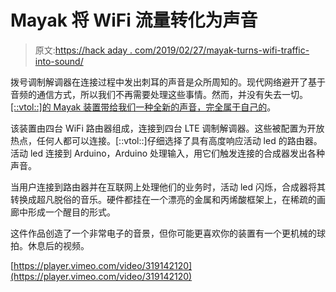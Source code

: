 # Mayak 将 WiFi 流量转化为声音

> 原文:[https://hack aday . com/2019/02/27/mayak-turns-wifi-traffic-into-sound/](https://hackaday.com/2019/02/27/mayak-turns-wifi-traffic-into-sound/)

拨号调制解调器在连接过程中发出刺耳的声音是众所周知的。现代网络避开了基于音频的通信方式，所以我们不再需要处理这些事情。然而，并没有失去一切。 [[::vtol::]的 Mayak 装置带给我们一种全新的声音，完全属于自己的](http://vtol.cc/filter/works/mayak)。

该装置由四台 WiFi 路由器组成，连接到四台 LTE 调制解调器。这些被配置为开放热点，任何人都可以连接。[::vtol::]仔细选择了具有高度响应活动 led 的路由器。活动 led 连接到 Arduino，Arduino 处理输入，用它们触发连接的合成器发出各种声音。

当用户连接到路由器并在互联网上处理他们的业务时，活动 led 闪烁，合成器将其转换成超凡脱俗的音乐。硬件都挂在一个漂亮的金属和丙烯酸框架上，在稀疏的画廊中形成一个醒目的形式。

这件作品创造了一个非常电子的音景，但你可能更喜欢你的装置有一个更机械的球拍。休息后的视频。

[https://player.vimeo.com/video/319142120](https://player.vimeo.com/video/319142120)